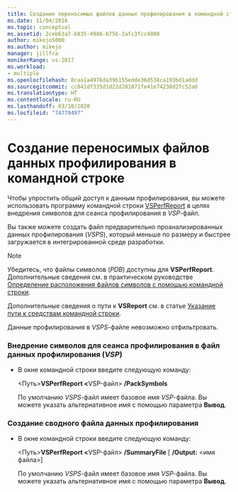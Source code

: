 ```yaml
---
title: Создание переносимых файлов данных профилирования в командной строке | Документы Майкрософт
ms.date: 11/04/2016
ms.topic: conceptual
ms.assetid: 2ceb63a7-b835-4988-b756-2afc3fcc4808
author: mikejo5000
ms.author: mikejo
manager: jillfra
monikerRange: vs-2017
ms.workload:
- multiple
ms.openlocfilehash: 8caa1a4976da39b155edde36d538ca193bd1addd
ms.sourcegitcommit: cc841df335d1d22d281871fe41e74238d2fc52a6
ms.translationtype: HT
ms.contentlocale: ru-RU
ms.lasthandoff: 03/18/2020
ms.locfileid: "74779497"
---
```

# <a name="create-portable-profiling-data-files-from-the-command-line"></a>Создание переносимых файлов данных профилирования в командной строке
Чтобы упростить общий доступ к данным профилирования, вы можете использовать программу командной строки [VSPerfReport](../profiling/vsperfreport.md) в целях внедрения символов для сеанса профилирования в *VSP*-файл.

 Вы также можете создать файл предварительно проанализированных данных профилирования (*VSPS*), который меньше по размеру и быстрее загружается в интегрированной среде разработки.

> [!NOTE]
> Убедитесь, что файлы символов (*PDB*) доступны для **VSPerfReport**. Дополнительные сведения см. в практическом руководстве [Определение расположения файлов символов с помощью командной строки](../profiling/how-to-specify-symbol-file-locations-from-the-command-line.md).
>
> Дополнительные сведения о пути к **VSReport** см. в статье [Указание пути к средствам командной строки](../profiling/specifying-the-path-to-profiling-tools-command-line-tools.md).
>
> Данные профилирования в *VSPS*-файле невозможно отфильтровать.

### <a name="to-embed-the-symbols-for-a-profiling-run-into-a-profiling-data-vsp-file"></a>Внедрение символов для сеанса профилирования в файл данных профилирования (*VSP*)

- В окне командной строки введите следующую команду:

   \<Путь><strong>VSPerfReport \<</strong>VSP-файл> **/PackSymbols**

   По умолчанию *VSPS*-файл имеет базовое имя *VSP*-файла. Вы можете указать альтернативное имя с помощью параметра **Вывод**.

### <a name="to-create-a-summary-profiling-data-file"></a>Создание сводного файла данных профилирования

- В окне командной строки введите следующую команду:

   \<Путь><strong>VSPerfReport \<</strong>VSP-файл> **/SummaryFile** [ **/Output:** \<имя файла>]

   По умолчанию *VSPS*-файл имеет базовое имя *VSP*-файла. Вы можете указать альтернативное имя с помощью параметра **Вывод**.
